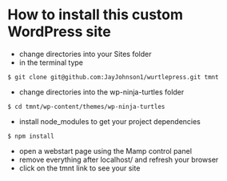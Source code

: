 # How to install this custom WordPress site
* change directories into your Sites folder
* in the terminal type 
```
$ git clone git@github.com:JayJohnson1/wurtlepress.git tmnt
```
* change directories into the wp-ninja-turtles folder
```
$ cd tmnt/wp-content/themes/wp-ninja-turtles
```
* install node_modules to get your project dependencies
```
$ npm install
```
* open a webstart page using the Mamp control panel
* remove everything after localhost/ and refresh your browser
* click on the tmnt link to see your site
